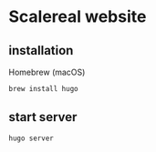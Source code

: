 # Scalereal website
## installation

Homebrew (macOS)

```bash
brew install hugo
```

## start server

```bash
hugo server
```
